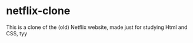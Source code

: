 # netflix-clone

This is a clone of the (old) Netflix website, made just for studying Html and CSS, tyy
